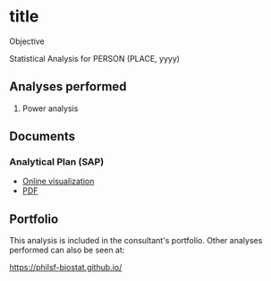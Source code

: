 # title

Objective

Statistical Analysis for PERSON (PLACE, yyyy)

## Analyses performed

<!-- 1. Descriptive analysis -->
<!-- 1. Inferential analysis -->
1. Power analysis
<!-- 1. Statistical models -->

## Documents

### Analytical Plan (SAP)

<!-- - [Online visualization][sapviz-v02] -->
<!-- - [Download][sappdf-v02] -->

- [Online visualization][sapviz-v01]
- [PDF][sappdf-v01]

<!-- ### Statistical Analysis Report (SAR) -->

<!-- <\!-- - [Online visualization][reportviz-v02] -\-> -->
<!-- <\!-- - [Download][pdf-v02] -\-> -->

<!-- - [Online visualization][reportviz-v01] -->
<!-- - [PDF][pdf-v01] -->

## Portfolio

This analysis is included in the consultant's portfolio.
Other analyses performed can also be seen at:

<https://philsf-biostat.github.io/>

<!-- --- -->

[sapviz-v01]: report/SAP-2021-020-LH-v01.md
[sapviz-v02]: report/SAP-2021-020-LH-v02.md
[sappdf-v01]: https://docs.google.com/viewer?url=https://github.com/philsf-biostat/SAR-2021-020-LH/raw/main/report/SAP-yyyy-NNN-XX-v01.pdf
[sappdf-v02]: https://docs.google.com/viewer?url=https://github.com/philsf-biostat/SAR-2021-020-LH/raw/main/report/SAP-yyyy-NNN-XX-v02.pdf

[reportviz-v01]: report/SAR-2021-020-LH-v01.md
[reportviz-v02]: report/SAR-2021-020-LH-v02.md
[pdf-v01]: https://docs.google.com/viewer?url=https://github.com/philsf-biostat/SAR-2021-020-LH/raw/main/report/SAR-yyyy-NNN-XX-v01.pdf
[pdf-v02]: https://docs.google.com/viewer?url=https://github.com/philsf-biostat/SAR-2021-020-LH/raw/main/report/SAR-yyyy-NNN-XX-v02.pdf
[docx-v01]: https://docs.google.com/viewer?url=https://github.com/philsf-biostat/SAR-2021-020-LH/raw/main/report/SAR-yyyy-NNN-XX-v01.docx
[docx-v02]: https://docs.google.com/viewer?url=https://github.com/philsf-biostat/SAR-2021-020-LH/raw/main/report/SAR-yyyy-NNN-XX-v02.docx

[releases]: https://github.com/philsf-biostat/SAR-2021-020-LH/releases/
[milestone-v01]: https://github.com/philsf-biostat/SAR-2021-020-LH/milestone/mmm01
[v01-project]: https://github.com/philsf-biostat/SAR-2021-020-LH/projects/ppp01
[milestone-v02]: https://github.com/philsf-biostat/SAR-2021-020-LH/milestone/mmm02
[v02-project]: https://github.com/philsf-biostat/SAR-2021-020-LH/projects/ppp02
